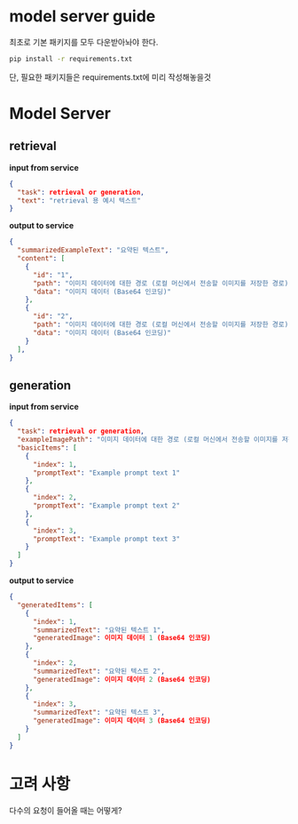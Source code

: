 # model server guide
최초로 기본 패키지를 모두 다운받아놔야 한다.  
```　bash
pip install -r requirements.txt
```

단, 필요한 패키지들은 requirements.txt에 미리 작성해놓을것

# Model Server

## retrieval
**input from service**
```json
{
  "task": retrieval or generation,
  "text": "retrieval 용 예시 텍스트"
}

```

**output to service**
```json
{
  "summarizedExampleText": "요약된 텍스트",
  "content": [
    {
      "id": "1",
      "path": "이미지 데이터에 대한 경로 (로컬 머신에서 전송할 이미지를 저장한 경로)",
      "data": "이미지 데이터 (Base64 인코딩)"
    },
    {
      "id": "2",
      "path": "이미지 데이터에 대한 경로 (로컬 머신에서 전송할 이미지를 저장한 경로)",
      "data": "이미지 데이터 (Base64 인코딩)"
    }
  ],
}
```

## generation

**input from service**
```json
{
  "task": retrieval or generation,
  "exampleImagePath": "이미지 데이터에 대한 경로 (로컬 머신에서 전송할 이미지를 저장한 경로)",
  "basicItems": [
    {
      "index": 1,
      "promptText": "Example prompt text 1"
    },
    {
      "index": 2,
      "promptText": "Example prompt text 2"
    },
    {
      "index": 3,
      "promptText": "Example prompt text 3"
    }
  ]
}
```

**output to service**
```json
{
  "generatedItems": [
    {
      "index": 1,
      "summarizedText": "요약된 텍스트 1",
      "generatedImage": 이미지 데이터 1 (Base64 인코딩)
    },
    {
      "index": 2,
      "summarizedText": "요약된 텍스트 2",
      "generatedImage": 이미지 데이터 2 (Base64 인코딩)
    },
    {
      "index": 3,
      "summarizedText": "요약된 텍스트 3",
      "generatedImage": 이미지 데이터 3 (Base64 인코딩)
    }
  ]
}
```

# 고려 사항
다수의 요청이 들어올 때는 어떻게?
